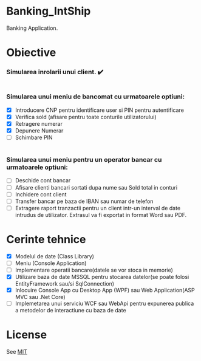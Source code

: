 # Banking_IntShip
Banking Application.

# Obiective

### Simularea inrolarii unui client. ✔️
#
###  Simularea unui meniu de bancomat cu urmatoarele optiuni:
- [x]	Introducere CNP pentru identificare user si PIN pentru autentificare
- [x]	Verifica sold (afisare pentru toate conturile utilizatorului)
- [x]	Retragere numerar
- [x]	Depunere Numerar
- [ ]	Schimbare PIN
#
###	Simularea unui meniu pentru un operator bancar cu urmatoarele optiuni:
- [ ]	Deschide cont bancar
- [ ]	Afisare clienti bancari sortati dupa nume sau Sold total in conturi
- [ ]	Inchidere cont client
- [ ]	Transfer bancar pe baza de IBAN sau numar de telefon
- [ ]	Extragere raport tranzactii pentru un client intr-un interval de date intrudus de utilizator. Extrasul va fi exportat in format Word sau PDF. 

# Cerinte tehnice

- [x]	Modelul de date (Class Library)
- [ ]	Meniu (Console Application)
- [ ]	Implementare operatii bancare(datele se vor stoca in memorie)
- [x]	Utilizare baza de date MSSQL pentru stocarea datelor(se poate folosi EntityFramework sau/si SqlConnection)
- [x]	Inlocuire Console App cu Desktop App (WPF) sau Web Application(ASP MVC sau .Net Core)
- [ ]	Implemetarea unui serviciu WCF sau WebApi pentru expunerea publica a metodelor de interactiune cu baza de date

# License
See [MIT](https://github.com/t-rolfin/Result/blob/main/LICENSE) 
